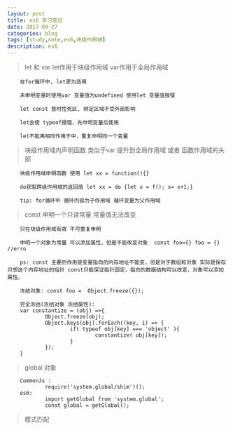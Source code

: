 ```yaml
---
layout: post
title: es6 学习笔记
date: 2017-09-27
categories: blog
tags: [study,note,es6,块级作用域]
description: es6
---
```


>let 和 var
        let作用于块级作用域 var作用于全局作用域

        在for循环中, let更为适用

        未申明变量时使用var 变量值为undefined 使用let 变量值报错

        let const 暂时性死区, 绑定区域不受外部影响

        let会使 typeof报错，先申明变量后使用

        let不能再相同作用于中，重复申明同一个变量

>块级作用域内声明函数 类似于var 提升到全局作用域 或者 函数作用域的头部

        块级作用域申明函数 使用 let xx = function(){}

        do获取跨级作用域的返回值 let xx = do {let x = f(); x= x+1;}

        tip: for循环中 循环内部为子作用域 循环变量为父作用域

>const 申明一个只读常量 常量值无法改变

        只在块级作用域有效 不可重复申明

        申明一个对象为常量 可以添加属性，但是不能改变对象  const foo={} foo = {} //erro

        ps: const 主要的作用是变量指向的内存地址不能变，但是对于数组和对象 实际是保存只想这个内存地址的指针 const只能保证指针固定，指向的数据结构可以改变，对象可以添加属性。

        冻结对象: const foo =  Object.freeze({});

        完全冻结(冻结对象 冻结属性): 
        var constantize = (obj) =>{
                Object.freeze(obj);
                Object.keys(obj).forEach((key, i) => {
                        if( typeof obj[key] === 'object' ){
                                constantize( obj[key]);
                        }
                });
        }

>global 对象

        CommonJs :  
                require('system.global/shim')();
        es6: 
                import getGlobal from 'system.global';
                const global = getGlobal();
        
>模式匹配

        





       
